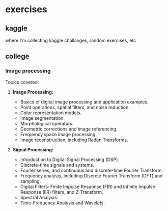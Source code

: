 # exercises


## kaggle

where I'm collecting kaggle challanges, random exercises, etc

## college

### Image processing

Topics covered:

1. **Image Processing:**
   - Basics of digital image processing and application examples.
   - Point operations, spatial filters, and noise reduction.
   - Color representation models.
   - Image segmentation.
   - Morphological operators.
   - Geometric corrections and image referencing.
   - Frequency space image processing.
   - Image reconstruction, including Radon Transforms.

2. **Signal Processing:**
   - Introduction to Digital Signal Processing (DSP).
   - Discrete-time signals and systems.
   - Fourier series, and continuous and discrete-time Fourier Transform.
   - Frequency analysis, including Discrete Fourier Transform (DFT) and sampling.
   - Digital Filters: Finite Impulse Response (FIR) and Infinite Impulse Response (IIR) filters, and Z-Transform.
   - Spectral Analysis.
   - Time-Frequency Analysis and Wavelets.
